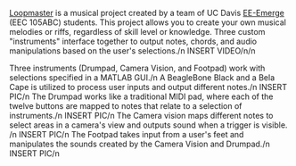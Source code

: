 [Loopmaster](https://neilkatahira.github.io/EE-Emerge-2020-Loopmaster/) is a musical project created by a team of UC Davis [EE-Emerge](https://www.ece.ucdavis.edu/ieee/home/ee-emerge/) (EEC 105ABC) students. This project allows you to create your own musical melodies or riffs, regardless of skill level or knowledge. Three custom "instruments" interface together to output notes, chords, and audio manipulations based on the user's selections./n
 INSERT VIDEO/n/n

Three instruments (Drumpad, Camera Vision, and Footpad) work with selections specified in a MATLAB GUI./n
A BeagleBone Black and a Bela Cape is utilized to process user inputs and output different notes./n
 INSERT PIC/n
The Drumpad works like a traditional MIDI pad, where each of the twelve buttons are mapped to notes that relate to a selection of instruments./n
 INSERT PIC/n
The Camera vision maps different notes to select areas in a camera's view and outputs sound when a trigger is visible. /n
 INSERT PIC/n
The Footpad takes input from a user's feet and manipulates the sounds created by the Camera Vision and Drumpad./n
 INSERT PIC/n
